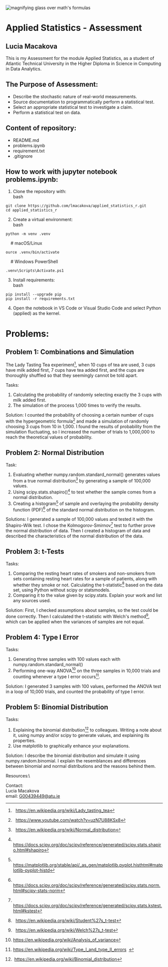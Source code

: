 ![magnifying glass over math's formulas](https://images.pexels.com/photos/3729557/pexels-photo-3729557.jpeg)
# Applied Statistics - Assessment
## Lucia Macakova
This is my Assessment for the module Applied Statistics, as a student of Atlantic Technical University in the Higher Diploma in Science in Computing in Data Analytics. 

## The Purpose of Assessment:
* Describe the stochastic nature of real-world measurements.
* Source documentation to programmatically perform a statistical test.
* Select an appropriate statistical test to investigate a claim.
* Perform a statistical test on data.

## Content of repository:
- README.md
- problems.ipynb
- requirement.txt
- .gitignore   

## How to work with jupyter notebook problems.ipynb:
1. Clone the repository with:\
 bash
 ```
 git clone https://github.com/lmacakova/applied_statistics_r.git
 cd applied_statistics_r
 ```
2. Create a virtual environment:\
 bash
 ```
 python -m venv .venv
 ```
    # macOS/Linux
 ```
 ource .venv/bin/activate
 ```
    # Windows PowerShell
 ```
 .venv\Scripts\Activate.ps1
 ```
3. Install requirements:\
 bash
 ```
 pip install --upgrade pip
 pip install -r requirements.txt
 ```
4. Open the notebook in VS Code or Visual Studio Code and select Python (applied) as the kernel.

# Problems: 
## Problem 1: Combinations and Simulation
The Lady Tasting Tea experiment[^1], when 10 cups of tea are used, 3 cups have milk added first, 7 cups have tea added first, and the cups are thoroughly shuffled so that they seemingly cannot be told apart. 

Tasks:
1. Calculating the probability of randomly selecting exactly the 3 cups with milk added first.
2. The simulation of the process 1,000 times to verify the results.

Solution: I counted the probability of choosing a certain number of cups with the hypergeometric formula[^2] and made a simulation of randomly choosing 3 cups from 10 in 1,000. I found the results of probability from the simulation fluctuating, so I increased the number of trials to 1,000,000 to reach the theoretical values of probability.

## Problem 2: Normal Distribution
Task:
1. Evaluating whether numpy.random.standard_normal() generates values from a true normal distribution[^3] by generating a sample of 100,000 values. 
2. Using scipy.stats.shapiro()[^4] to test whether the sample comes from a normal distribution.  
3. Creating a histogram[^5] of sample and overlaying the probability density function (PDF)[^6] of the standard normal distribution on the histogram.

Solutions: I generated a sample of 100,000 values and tested it with the Shapiro-Wilk test. I chose the Kolmogorov-Smirnov[^7] test to further prove the normal distribution of data. Then I created a histogram of data and described the characteristics of the normal distribution of the data.

## Problem 3: t-Tests
Tasks:
1. Comparing the resting heart rates of smokers and non-smokers from sets containing resting heart rates for a sample of patients, along with whether they smoke or not. Calculating the t-statistic[^8] based on the data set, using Python without scipy or statsmodels. 
2. Comparing it to the value given by scipy.stats. Explain your work and list any sources used.

Solution: First, I checked assumptions about samples, so the test could be done correctly. Then I calculated the t-statistic with Welch's method[^9], which can be applied when the variances of samples are not equal.

## Problem 4: Type I Error
Tasks: 
1. Generating three samples with 100 values each with numpy.random.standard_normal()
2. Performing one-way ANOVA[^10] on the three samples in 10,000 trials and counting whenever a type I error occurs[^11].

Solution: I generated 3 samples with 100 values, performed the ANOVA test in a loop of 10,000 trials, and counted the probability of type I error. 

## Problem 5: Binomial Distribution
Tasks:
1. Explaining the binomial distribution[^12] to colleagues. Writing a note about it, using numpy and/or scipy to generate values, and explaining its properties. 
2. Use matplotlib to graphically enhance your explanations.

Solution: I describe the binomial distribution and simulate it using numpy.random.binomial. I explain the resemblances and differences between binomial and normal distributions and the reasons behind them. 


Resources:\
[^1]:   https://en.wikipedia.org/wiki/Lady_tasting_tea
[^2]:   https://www.youtube.com/watch?v=uzN7U88KSx8
[^3]:   https://en.wikipedia.org/wiki/Normal_distribution
[^4]:   https://docs.scipy.org/doc/scipy/reference/generated/scipy.stats.shapiro.html#shapiro
[^5]:   https://matplotlib.org/stable/api/_as_gen/matplotlib.pyplot.histhtml#matplotlib-pyplot-histd
[^6]:   https://docs.scipy.org/doc/scipy/reference/generated/scipy.stats.norm.html#scipy-stats-norm
[^7]:   https://docs.scipy.org/doc/scipy/reference/generated/scipy.stats.kstest.html#kstest
[^8]:   https://en.wikipedia.org/wiki/Student%27s_t-test
[^9]:   https://en.wikipedia.org/wiki/Welch%27s_t-test
[^10]:  https://en.wikipedia.org/wiki/Analysis_of_variance
[^11]:  https://en.wikipedia.org/wiki/Type_I_and_type_II_errors  
[^12]:  https://en.wikipedia.org/wiki/Binomial_distribution 

Contact:\
Lucia Macakova\
email: G00439449@atu.ie


